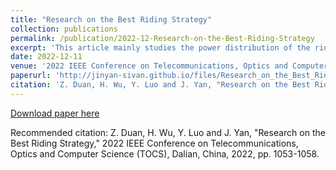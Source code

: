 ```yaml
---
title: "Research on the Best Riding Strategy"
collection: publications
permalink: /publication/2022-12-Research-on-the-Best-Riding-Strategy
excerpt: 'This article mainly studies the power distribution of the rider in the individual time trial and some extension issues (the effect of weather such as wind, the effect of sharp turns). Firstly, regarding the power profile, we introduce a 3-p model, which fits the rider’s power curve data well. Second, a physical model is established through the force analysis of the bicycle. Then, according to the boundary conditions, the problem is transformed into the shortest time control problem. The optimal value is obtained according to the principle of Pontryagin’s minimization. And the last step is to test the effect of the model’s sensitivity to small perturbations.'
date: 2022-12-11
venue: '2022 IEEE Conference on Telecommunications, Optics and Computer Science (TOCS)'
paperurl: 'http://jinyan-sivan.github.io/files/Research_on_the_Best_Riding_Strategy.pdf' 
citation: 'Z. Duan, H. Wu, Y. Luo and J. Yan, "Research on the Best Riding Strategy," 2022 IEEE Conference on Telecommunications, Optics and Computer Science (TOCS), Dalian, China, 2022, pp. 1053-1058, doi: 10.1109/TOCS56154.2022.10016007.'
---
```


[Download paper here](http://jinyan-sivan.github.io/files/Jin_Yan_CV.pdf)

Recommended citation: Z. Duan, H. Wu, Y. Luo and J. Yan, "Research on the Best Riding Strategy," 2022 IEEE Conference on Telecommunications, Optics and Computer Science (TOCS), Dalian, China, 2022, pp. 1053-1058.
